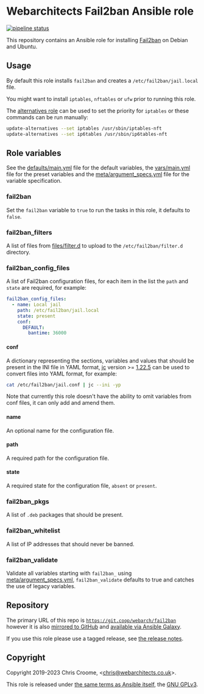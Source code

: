 # Webarchitects Fail2ban Ansible role

[![pipeline status](https://git.coop/webarch/fail2ban/badges/master/pipeline.svg)](https://git.coop/webarch/fail2ban/-/commits/master)

This repository contains an Ansible role for installing [Fail2ban](https://fail2ban.org/) on Debian and Ubuntu.

## Usage

By default this role installs `fail2ban` and creates a `/etc/fail2ban/jail.local` file.

You might want to install `iptables`, `nftables` or `ufw` prior to running this role.

The [alternatives role](https://git.coop/webarch/alternatives) can be used to set the priority for `iptables` or these commands can be run manually:

```bash
update-alternatives --set iptables /usr/sbin/iptables-nft
update-alternatives --set ip6tables /usr/sbin/ip6tables-nft
```

## Role variables

See the [defaults/main.yml](defaults/main.yml) file for the default variables, the [vars/main.yml](vars/main.yml) file for the preset variables and the [meta/argument_specs.yml](meta/argument_specs.yml) file for the variable specification.

### fail2ban

Set the `fail2ban` variable to `true` to run the tasks in this role, it defaults to `false`.

### fail2ban_filters

A list of files from [files/filter.d](files/filter.d) to upload to the `/etc/fail2ban/filter.d` directory.

### fail2ban_config_files

A list of Fail2ban configuration files, for each item in the list the `path` and `state` are required, for example:

```yaml
fail2ban_config_files:
  - name: Local jail
    path: /etc/fail2ban/jail.local
    state: present
    conf:
      DEFAULT:
        bantime: 36000
```

#### conf

A dictionary representing the sections, variables and values that should be present in the INI file in YAML format, [jc](https://github.com/kellyjonbrazil/jc) version >= [1.22.5](https://github.com/kellyjonbrazil/jc/releases/tag/v1.22.5) can be used to convert files into YAML format, for example:

```bash
cat /etc/fail2ban/jail.conf | jc --ini -yp
```

Note that currently this role doesn't have the ability to omit variables from conf files, it can only add and amend them.

#### name

An optional name for the configuration file.

#### path

A required path for the configuration file.

#### state

A required state for the configuration file, `absent` or `present`.

### fail2ban_pkgs

A list of `.deb` packages that should be present.

### fail2ban_whitelist

A list of IP addresses that should never be banned.

### fail2ban_validate

Validate all variables starting with `fail2ban_` using [meta/argument_specs.yml](meta/argument_specs.yml), `fail2ban_validate` defaults to true and catches the use of legacy variables.

## Repository

The primary URL of this repo is [`https://git.coop/webarch/fail2ban`](https://git.coop/webarch/fail2ban) however it is also [mirrored to GitHub](https://github.com/webarch-coop/ansible-role-fail2ban) and [available via Ansible Galaxy](https://galaxy.ansible.com/chriscroome/fail2ban).

If you use this role please use a tagged release, see [the release notes](https://git.coop/webarch/fail2ban/-/releases).

## Copyright

Copyright 2019-2023 Chris Croome, &lt;[chris@webarchitects.co.uk](mailto:chris@webarchitects.co.uk)&gt;.

This role is released under [the same terms as Ansible itself](https://github.com/ansible/ansible/blob/devel/COPYING), the [GNU GPLv3](LICENSE).
